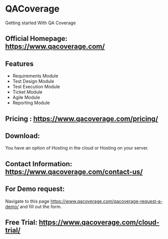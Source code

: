 # QACoverage
Getting started With QA Coverage

## Official Homepage: https://www.qacoverage.com/

## Features

- Requirements Module
- Test Design Module
- Test Execution Module
- Ticket Module
- Agile Module
- Reporting Module

## Pricing : https://www.qacoverage.com/pricing/

## Download:

You have an option of Hosting in the cloud or Hosting on your server.

## Contact Information: https://www.qacoverage.com/contact-us/

## For Demo request: 
Navigate to this page https://www.qacoverage.com/qacoverage-request-a-demo/ and fill out the form.


## Free Trial: https://www.qacoverage.com/cloud-trial/


